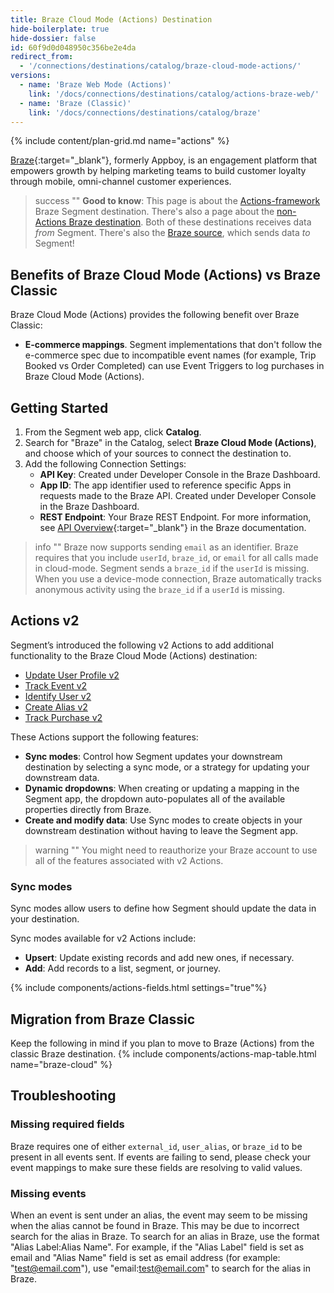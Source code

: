 ```yaml
---
title: Braze Cloud Mode (Actions) Destination
hide-boilerplate: true
hide-dossier: false
id: 60f9d0d048950c356be2e4da
redirect_from: 
  - '/connections/destinations/catalog/braze-cloud-mode-actions/'
versions:
  - name: 'Braze Web Mode (Actions)'
    link: '/docs/connections/destinations/catalog/actions-braze-web/'
  - name: 'Braze (Classic)'
    link: '/docs/connections/destinations/catalog/braze'
---
```

{% include content/plan-grid.md name="actions" %}

[Braze](https://www.braze.com/){:target="_blank"}, formerly Appboy, is an engagement platform that empowers growth by helping marketing teams to build customer loyalty through mobile, omni-channel customer experiences.

> success ""
> **Good to know**: This page is about the [Actions-framework](/docs/connections/destinations/actions/) Braze Segment destination. There's also a page about the [non-Actions Braze destination](/docs/connections/destinations/catalog/braze/). Both of these destinations receives data _from_ Segment. There's also the [Braze source](/docs/connections/sources/catalog/cloud-apps/braze//), which sends data _to_ Segment!

## Benefits of Braze Cloud Mode (Actions) vs Braze Classic

Braze Cloud Mode (Actions) provides the following benefit over Braze Classic:

- **E-commerce mappings**. Segment implementations that don't follow the e-commerce spec due to incompatible event names (for example, Trip Booked vs Order Completed) can use Event Triggers to log purchases in Braze Cloud Mode (Actions).

## Getting Started

1. From the Segment web app, click **Catalog**.
2. Search for "Braze" in the Catalog, select **Braze Cloud Mode (Actions)**, and choose which of your sources to connect the destination to.
3. Add the following Connection Settings:
   - **API Key**: Created under Developer Console in the Braze Dashboard.
   - **App ID**: The app identifier used to reference specific Apps in requests made to the Braze API. Created under Developer Console in the Braze Dashboard.
   - **REST Endpoint**: Your Braze REST Endpoint. For more information, see [API Overview](https://www.braze.com/docs/api/basics/){:target="_blank"} in the Braze documentation.

> info ""
> Braze now supports sending `email` as an identifier. Braze requires that you include `userId`, `braze_id`, or `email` for all calls made in cloud-mode. Segment sends a `braze_id` if the `userId` is missing. When you use a device-mode connection, Braze automatically tracks anonymous activity using the `braze_id` if a `userId` is missing.


## Actions v2

Segment’s introduced the following v2 Actions to add additional functionality to the Braze Cloud Mode (Actions) destination: 
- [Update User Profile v2](#update-user-profile-v2)
- [Track Event v2](#track-event-v2)
- [Identify User v2](#identify-user-v2)
- [Create Alias v2](#create-alias-v2)
- [Track Purchase v2](#track-purchase-v2)

These Actions support the following features:
- **Sync modes**: Control how Segment updates your downstream destination by selecting a sync mode, or a strategy for updating your downstream data. 
- **Dynamic dropdowns**: When creating or updating a mapping in the Segment app, the dropdown auto-populates all of the available properties directly from Braze.
- **Create and modify data**: Use Sync modes to create objects in your downstream destination without having to leave the Segment app.

> warning ""
> You might need to reauthorize your Braze account to use all of the features associated with v2 Actions.

### Sync modes

Sync modes allow users to define how Segment should update the data in your destination.

Sync modes available for v2 Actions include:
- **Upsert**: Update existing records and add new ones, if necessary.
- **Add**: Add records to a list, segment, or journey.

{% include components/actions-fields.html settings="true"%}

## Migration from Braze Classic

Keep the following in mind if you plan to move to Braze (Actions) from the classic Braze destination.
{% include components/actions-map-table.html name="braze-cloud" %}

## Troubleshooting

### Missing required fields
Braze requires one of either `external_id`, `user_alias`, or `braze_id` to be present in all events sent. If events are failing to send, please check your event mappings to make sure these fields are resolving to valid values.

### Missing events
When an event is sent under an alias, the event may seem to be missing when the alias cannot be found in Braze. This may be due to incorrect search for the alias in Braze. To search for an alias in Braze, use the format "Alias Label:Alias Name". For example, if the "Alias Label" field is set as email and "Alias Name" field is set as email address (for example: "test@email.com"), use "email:test@email.com" to search for the alias in Braze.
